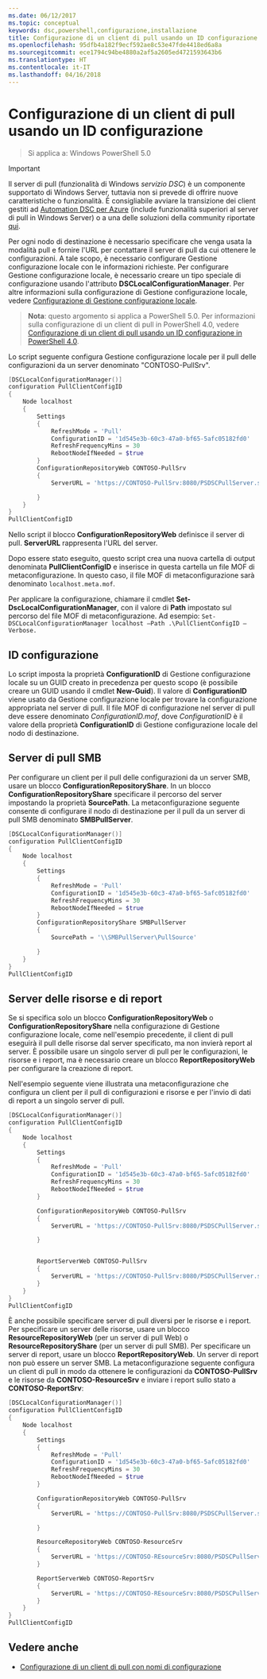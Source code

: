 ```yaml
---
ms.date: 06/12/2017
ms.topic: conceptual
keywords: dsc,powershell,configurazione,installazione
title: Configurazione di un client di pull usando un ID configurazione
ms.openlocfilehash: 95dfb4a182f9ecf592ae8c53e47fde4418ed6a8a
ms.sourcegitcommit: ece1794c94be4880a2af5a2605ed4721593643b6
ms.translationtype: HT
ms.contentlocale: it-IT
ms.lasthandoff: 04/16/2018
---
```

# <a name="setting-up-a-pull-client-using-configuration-id"></a>Configurazione di un client di pull usando un ID configurazione

> Si applica a: Windows PowerShell 5.0

> [!IMPORTANT]
> Il server di pull (funzionalità di Windows *servizio DSC*) è un componente supportato di Windows Server, tuttavia non si prevede di offrire nuove caratteristiche o funzionalità. È consigliabile avviare la transizione dei client gestiti ad [Automation DSC per Azure](/azure/automation/automation-dsc-getting-started) (include funzionalità superiori al server di pull in Windows Server) o a una delle soluzioni della community riportate [qui](pullserver.md#community-solutions-for-pull-service).

Per ogni nodo di destinazione è necessario specificare che venga usata la modalità pull e fornire l'URL per contattare il server di pull da cui ottenere le configurazioni. A tale scopo, è necessario configurare Gestione configurazione locale con le informazioni richieste. Per configurare Gestione configurazione locale, è necessario creare un tipo speciale di configurazione usando l'attributo **DSCLocalConfigurationManager**. Per altre informazioni sulla configurazione di Gestione configurazione locale, vedere [Configurazione di Gestione configurazione locale](metaConfig.md).

> **Nota**: questo argomento si applica a PowerShell 5.0. Per informazioni sulla configurazione di un client di pull in PowerShell 4.0, vedere [Configurazione di un client di pull usando un ID configurazione in PowerShell 4.0](pullClientConfigID4.md).

Lo script seguente configura Gestione configurazione locale per il pull delle configurazioni da un server denominato "CONTOSO-PullSrv".

```powershell
[DSCLocalConfigurationManager()]
configuration PullClientConfigID
{
    Node localhost
    {
        Settings
        {
            RefreshMode = 'Pull'
            ConfigurationID = '1d545e3b-60c3-47a0-bf65-5afc05182fd0'
            RefreshFrequencyMins = 30
            RebootNodeIfNeeded = $true
        }
        ConfigurationRepositoryWeb CONTOSO-PullSrv
        {
            ServerURL = 'https://CONTOSO-PullSrv:8080/PSDSCPullServer.svc'

        }
    }
}
PullClientConfigID
```

Nello script il blocco **ConfigurationRepositoryWeb** definisce il server di pull. **ServerURL** rappresenta l'URL del server.

Dopo essere stato eseguito, questo script crea una nuova cartella di output denominata **PullClientConfigID** e inserisce in questa cartella un file MOF di metaconfigurazione. In questo caso, il file MOF di metaconfigurazione sarà denominato `localhost.meta.mof`.

Per applicare la configurazione, chiamare il cmdlet **Set-DscLocalConfigurationManager**, con il valore di **Path** impostato sul percorso del file MOF di metaconfigurazione. Ad esempio: `Set-DSCLocalConfigurationManager localhost –Path .\PullClientConfigID –Verbose.`

## <a name="configuration-id"></a>ID configurazione

Lo script imposta la proprietà **ConfigurationID** di Gestione configurazione locale su un GUID creato in precedenza per questo scopo (è possibile creare un GUID usando il cmdlet **New-Guid**). Il valore di **ConfigurationID** viene usato da Gestione configurazione locale per trovare la configurazione appropriata nel server di pull. Il file MOF di configurazione nel server di pull deve essere denominato _ConfigurationID.mof_, dove _ConfigurationID_ è il valore della proprietà **ConfigurationID** di Gestione configurazione locale del nodo di destinazione.

## <a name="smb-pull-server"></a>Server di pull SMB

Per configurare un client per il pull delle configurazioni da un server SMB, usare un blocco **ConfigurationRepositoryShare**. In un blocco **ConfigurationRepositoryShare** specificare il percorso del server impostando la proprietà **SourcePath**. La metaconfigurazione seguente consente di configurare il nodo di destinazione per il pull da un server di pull SMB denominato **SMBPullServer**.

```powershell
[DSCLocalConfigurationManager()]
configuration PullClientConfigID
{
    Node localhost
    {
        Settings
        {
            RefreshMode = 'Pull'
            ConfigurationID = '1d545e3b-60c3-47a0-bf65-5afc05182fd0'
            RefreshFrequencyMins = 30
            RebootNodeIfNeeded = $true
        }
        ConfigurationRepositoryShare SMBPullServer
        {
            SourcePath = '\\SMBPullServer\PullSource'

        }
    }
}
PullClientConfigID
```

## <a name="resource-and-report-servers"></a>Server delle risorse e di report

Se si specifica solo un blocco **ConfigurationRepositoryWeb** o **ConfigurationRepositoryShare** nella configurazione di Gestione configurazione locale, come nell'esempio precedente, il client di pull eseguirà il pull delle risorse dal server specificato, ma non invierà report al server. È possibile usare un singolo server di pull per le configurazioni, le risorse e i report, ma è necessario creare un blocco **ReportRepositoryWeb** per configurare la creazione di report.

Nell'esempio seguente viene illustrata una metaconfigurazione che configura un client per il pull di configurazioni e risorse e per l'invio di dati di report a un singolo server di pull.

```powershell
[DSCLocalConfigurationManager()]
configuration PullClientConfigID
{
    Node localhost
    {
        Settings
        {
            RefreshMode = 'Pull'
            ConfigurationID = '1d545e3b-60c3-47a0-bf65-5afc05182fd0'
            RefreshFrequencyMins = 30
            RebootNodeIfNeeded = $true
        }

        ConfigurationRepositoryWeb CONTOSO-PullSrv
        {
            ServerURL = 'https://CONTOSO-PullSrv:8080/PSDSCPullServer.svc'

        }


        ReportServerWeb CONTOSO-PullSrv
        {
            ServerURL = 'https://CONTOSO-PullSrv:8080/PSDSCPullServer.svc'
        }
    }
}
PullClientConfigID
```

È anche possibile specificare server di pull diversi per le risorse e i report. Per specificare un server delle risorse, usare un blocco **ResourceRepositoryWeb** (per un server di pull Web) o **ResourceRepositoryShare** (per un server di pull SMB).
Per specificare un server di report, usare un blocco **ReportRepositoryWeb**. Un server di report non può essere un server SMB.
La metaconfigurazione seguente configura un client di pull in modo da ottenere le configurazioni da **CONTOSO-PullSrv** e le risorse da **CONTOSO-ResourceSrv** e inviare i report sullo stato a **CONTOSO-ReportSrv**:

```powershell
[DSCLocalConfigurationManager()]
configuration PullClientConfigID
{
    Node localhost
    {
        Settings
        {
            RefreshMode = 'Pull'
            ConfigurationID = '1d545e3b-60c3-47a0-bf65-5afc05182fd0'
            RefreshFrequencyMins = 30
            RebootNodeIfNeeded = $true
        }

        ConfigurationRepositoryWeb CONTOSO-PullSrv
        {
            ServerURL = 'https://CONTOSO-PullSrv:8080/PSDSCPullServer.svc'

        }

        ResourceRepositoryWeb CONTOSO-ResourceSrv
        {
            ServerURL = 'https://CONTOSO-REsourceSrv:8080/PSDSCPullServer.svc'
        }

        ReportServerWeb CONTOSO-ReportSrv
        {
            ServerURL = 'https://CONTOSO-REsourceSrv:8080/PSDSCPullServer.svc'
        }
    }
}
PullClientConfigID
```

## <a name="see-also"></a>Vedere anche

* [Configurazione di un client di pull con nomi di configurazione](pullClientConfigNames.md)